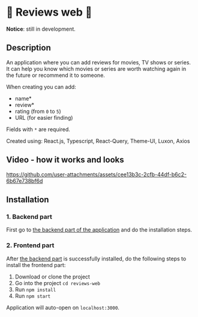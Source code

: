 # 🎥 Reviews web 🎥

**Notice**: still in development.

## Description

An application where you can add reviews for movies, TV shows or series.  
It can help you know which movies or series are worth watching again in the future or recommend it to someone.

When creating you can add:

- name\*
- review\*
- rating (from `0` to `5`)
- URL (for easier finding)

Fields with `*` are required.

Created using: React.js, Typescript, React-Query, Theme-UI, Luxon, Axios

## Video - how it works and looks

https://github.com/user-attachments/assets/cee13b3c-2cfb-44df-b6c2-6b67e738bf6d

## Installation

### 1. Backend part

First go to [the backend part of the application](https://github.com/Zrna/reviews-backend) and do the installation steps.

### 2. Frontend part

After [the backend part](https://github.com/Zrna/reviews-backend) is successfully installed, do the following steps to install the frontend part:

1. Download or clone the project
2. Go into the project `cd reviews-web`
3. Run `npm install`
4. Run `npm start`

Application will auto-open on `localhost:3000`.
